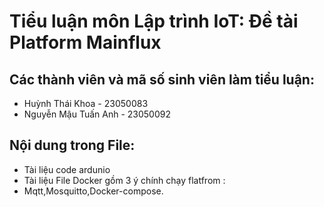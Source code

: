 # Tiểu luận môn Lập trình IoT: Đề tài Platform Mainflux

## Các thành viên và mã số sinh viên làm tiểu luận:
- Huỳnh Thái Khoa - 23050083
- Nguyễn Mậu Tuấn Anh - 23050092

## Nội dung trong File:
- Tài liệu code ardunio
- Tài liệu File Docker gồm 3 ý chính chạy flatfrom :
- Mqtt,Mosquitto,Docker-compose.
